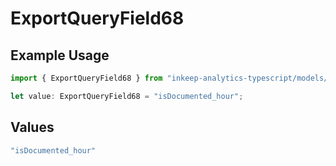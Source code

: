 # ExportQueryField68

## Example Usage

```typescript
import { ExportQueryField68 } from "inkeep-analytics-typescript/models/operations";

let value: ExportQueryField68 = "isDocumented_hour";
```

## Values

```typescript
"isDocumented_hour"
```